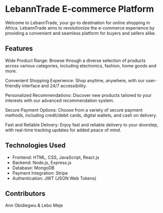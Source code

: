 # LebannTrade E-commerce Platform

Welcome to LebannTrade, your go-to destination for online shopping in Africa. LebannTrade aims to revolutionize the e-commerce experience by providing a convenient and seamless platform for buyers and sellers alike.

## Features

Wide Product Range: Browse through a diverse selection of products across various categories, including electronics, fashion, home goods and more.

Convenient Shopping Experience: Shop anytime, anywhere, with our user-friendly interface and 24/7 accessibility.

Personalized Recommendations: Discover new products tailored to your interests with our advanced recommendation system.

Secure Payment Options: Choose from a variety of secure payment methods, including credit/debit cards, digital wallets, and cash on delivery.

Fast and Reliable Delivery: Enjoy fast and reliable delivery to your doorstep, with real-time tracking updates for added peace of mind.

## Technologies Used

* Frontend: HTML, CSS, JavaScript, React.js
* Backend: Node.js, Express.js
* Database: MongoDB
* Payment Integration: Stripe
* Authentication: JWT (JSON Web Tokens)

## Contributors

Ann Obidiegwu & Lebo Meje
